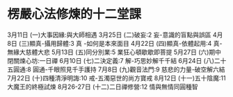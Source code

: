 # 楞嚴心法修煉的十二堂課

3月11日 (一)大事因緣:與大師相遇
3月25日 (二)破妄:2 妄-意識的盲點與誤區
4月8日 (三)顯真-攝用歸體:3 真 -如何是本來面目
4月22日 (四)顯真-依體起用:4 真-無緣大慈體大悲
5月13日 (五)同分別業:5 業狂心頓歇歇即菩提
5月27日 (六)期中閉關煉心坊:一日禪
6月10日 (七)二決定義:7 解-巧思妙解千千結
6月24日 (八)二十五圓通:8 圓通-千眼照見千手護持
7月8日 (九)觀音法門:9 慈悲的力量-破空解六結
7月22日 (十)四種清淨明誨:10 戒-五濁惡世的尚方寶戒
8月12日 (十一)五十陰魔:11 大魔王的終極試煉
8月26-27日 (十二)二日禪修營:12 情與無情同圓種智

